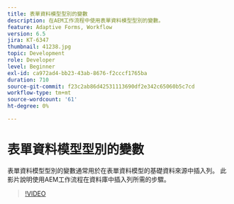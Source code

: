 ```yaml
---
title: 表單資料模型型別的變數
description: 在AEM工作流程中使用表單資料模型型別的變數。
feature: Adaptive Forms, Workflow
version: 6.5
jira: KT-6347
thumbnail: 41238.jpg
topic: Development
role: Developer
level: Beginner
exl-id: ca972ad4-bb23-43ab-8676-f2cccf1765ba
duration: 710
source-git-commit: f23c2ab86d42531113690df2e342c65060b5c7cd
workflow-type: tm+mt
source-wordcount: '61'
ht-degree: 0%

---
```


# 表單資料模型型別的變數

表單資料模型型別的變數通常用於在表單資料模型的基礎資料來源中插入列。 此影片說明使用AEM工作流程在資料庫中插入列所需的步驟。



>[!VIDEO](https://video.tv.adobe.com/v/41238?quality=12&learn=on)
